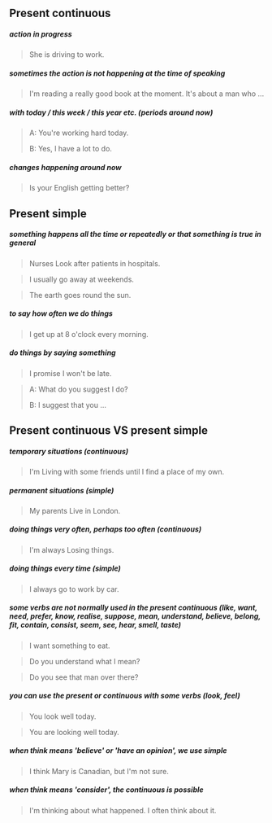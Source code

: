 ## Present continuous

##### action in progress
> She is driving to work. 

##### sometimes the action is not happening at the time of speaking
> I'm reading a really good book at the moment. It's about a man who ...

##### with today / this week / this year etc. (periods around now)
> A: You're working hard today.
> 
> B: Yes, I have a lot to do.

##### changes happening around now
> Is your English getting better?

## Present simple

#####  something happens all the time or repeatedly or that something is true in general
> Nurses Look after patients in hospitals. 

> I usually go away at weekends. 

> The earth goes round the sun. 

#####  to say how often we do things
> I get up at 8 o'clock every morning. 

##### do things by saying something
> I promise I won't be late. 

> A: What do you suggest I do?
>
> B: I suggest that you ...

## Present continuous VS present simple

##### temporary situations (continuous)
> I'm Living with some friends until I find a place of my own.

##### permanent situations (simple)
> My parents Live in London. 

##### doing things very often, perhaps too often (continuous)
> I'm always Losing things.

##### doing things every time (simple)
> I always go to work by car.

##### some verbs are not normally used in the present continuous (like, want, need, prefer, know, realise, suppose, mean, understand, believe, belong, fit, contain, consist, seem, see, hear, smell, taste)
> I want something to eat.

> Do you understand what I mean?

> Do you see that man over there? 

##### you can use the present or continuous with some verbs (look, feel)
> You look well today.

> You are looking well today.

##### when think means 'believe' or 'have an opinion', we use simple
> I think Mary is Canadian, but I'm not sure. 

##### when think means 'consider', the continuous is possible
> I'm thinking about what happened. I often think about it. 